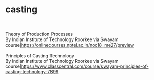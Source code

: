 # casting<br><br>

Theory of Production Processes<br>By Indian Institute of Technology Roorkee via Swayam<br>course|https://onlinecourses.nptel.ac.in/noc18_me27/preview<br><br>
Principles of Casting Technology<br>By Indian Institute of Technology Roorkee via Swayam<br>course|https://www.classcentral.com/course/swayam-principles-of-casting-technology-7899<br><br>
